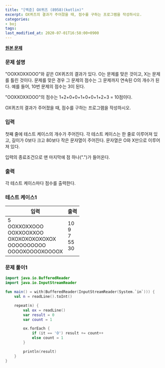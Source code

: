 ```yaml
---
title: "[백준] OX퀴즈 (8958)(kotlin)"
excerpt: OX퀴즈의 결과가 주어졌을 때, 점수를 구하는 프로그램을 작성하시오.
categories:
- boj
tags:
last_modified_at: 2020-07-01T16:58:00+0900
---
```


**[원본 문제](https://www.acmicpc.net/problem/8958)**

### 문제 설명

"OOXXOXXOOO"와 같은 OX퀴즈의 결과가 있다. O는 문제를 맞은 것이고, X는 문제를 틀린 것이다. 문제를 맞은 경우 그 문제의 점수는 그 문제까지 연속된 O의 개수가 된다. 예를 들어, 10번 문제의 점수는 3이 된다.

"OOXXOXXOOO"의 점수는 1+2+0+0+1+0+0+1+2+3 = 10점이다.

OX퀴즈의 결과가 주어졌을 때, 점수를 구하는 프로그램을 작성하시오.

### 입력

첫째 줄에 테스트 케이스의 개수가 주어진다. 각 테스트 케이스는 한 줄로 이루어져 있고, 길이가 0보다 크고 80보다 작은 문자열이 주어진다. 문자열은 O와 X만으로 이루어져 있다.

입력의 종료조건으로 맨 마지막에 점 하나(".")가 들어온다.

### 출력

각 테스트 케이스마다 점수를 출력한다.

### 테스트 케이스1

|입력|출력|
|-----|-----|
|5<br>OOXXOXXOOO<br>OOXXOOXXOO<br>OXOXOXOXOXOXOX<br>OOOOOOOOOO<br>OOOOXOOOOXOOOOX|10<br>9<br>7<br>55<br>30|

### 문제 풀이1

```kotlin
import java.io.BufferedReader
import java.io.InputStreamReader

fun main() = with(BufferedReader(InputStreamReader(System.`in`))) {
    val n = readLine().toInt()

    repeat(n) {
        val ox = readLine()
        var result = 0
        var count = 1

        ox.forEach {
            if (it == 'O') result += count++
            else count = 1
        }

        println(result)
    }
}
```
